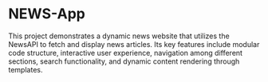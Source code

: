 # NEWS-App
This project demonstrates a dynamic news website that utilizes the NewsAPI to fetch and display news articles. 
Its key features include modular code structure, interactive user experience, navigation among different sections,
search functionality, and dynamic content rendering through templates.
